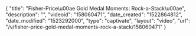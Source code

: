 {
    "title": "Fisher-Price\u00ae Gold Medal Moments: Rock-a-Stack\u00ae",
    "description": "",
    "videoid": "158060471",
    "date_created": "1522864812",
    "date_modified": "1523292000",
    "type": "captivate",
    "layout": "video",
    "url": "\/v\/fisher-price-gold-medal-moments-rock-a-stack\/158060471"
}